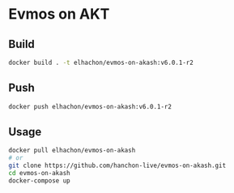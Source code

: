 # Evmos on AKT

## Build

```sh
docker build . -t elhachon/evmos-on-akash:v6.0.1-r2
```

## Push

```sh
docker push elhachon/evmos-on-akash:v6.0.1-r2
```

## Usage

```sh
docker pull elhachon/evmos-on-akash
# or
git clone https://github.com/hanchon-live/evmos-on-akash.git
cd evmos-on-akash
docker-compose up
```
